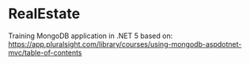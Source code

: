 # RealEstate

Training MongoDB application in .NET 5 based on: https://app.pluralsight.com/library/courses/using-mongodb-aspdotnet-mvc/table-of-contents
